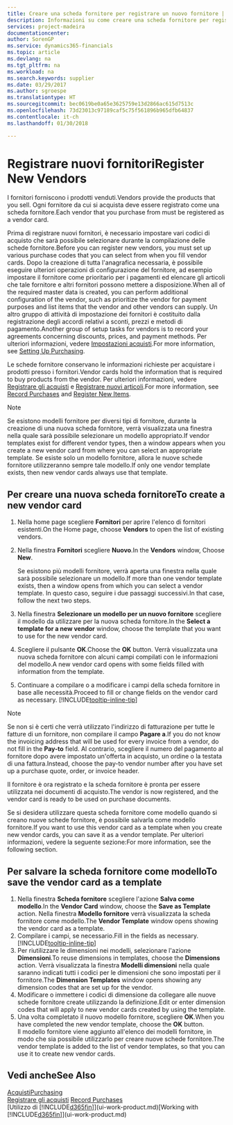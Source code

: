 ```yaml
---
title: Creare una scheda fornitore per registrare un nuovo fornitore | Documenti Microsoft
description: Informazioni su come creare una scheda fornitore per registrare un nuovo fornitore.
services: project-madeira
documentationcenter: 
author: SorenGP
ms.service: dynamics365-financials
ms.topic: article
ms.devlang: na
ms.tgt_pltfrm: na
ms.workload: na
ms.search.keywords: supplier
ms.date: 03/29/2017
ms.author: sgroespe
ms.translationtype: HT
ms.sourcegitcommit: bec0619be0a65e3625759e13d2866ac615d7513c
ms.openlocfilehash: 73d23013c97189caf5c75f561896b965dfb64837
ms.contentlocale: it-ch
ms.lasthandoff: 01/30/2018

---
```

# <a name="register-new-vendors"></a><span data-ttu-id="e6e3d-103">Registrare nuovi fornitori</span><span class="sxs-lookup"><span data-stu-id="e6e3d-103">Register New Vendors</span></span>
<span data-ttu-id="e6e3d-104">I fornitori forniscono i prodotti venduti.</span><span class="sxs-lookup"><span data-stu-id="e6e3d-104">Vendors provide the products that you sell.</span></span> <span data-ttu-id="e6e3d-105">Ogni fornitore da cui si acquista deve essere registrato come una scheda fornitore.</span><span class="sxs-lookup"><span data-stu-id="e6e3d-105">Each vendor that you purchase from must be registered as a vendor card.</span></span>

<span data-ttu-id="e6e3d-106">Prima di registrare nuovi fornitori, è necessario impostare vari codici di acquisto che sarà possibile selezionare durante la compilazione delle schede fornitore.</span><span class="sxs-lookup"><span data-stu-id="e6e3d-106">Before you can register new vendors, you must set up various purchase codes that you can select from when you fill vendor cards.</span></span> <span data-ttu-id="e6e3d-107">Dopo la creazione di tutta l'anagrafica necessaria, è possibile eseguire ulteriori operazioni di configurazione del fornitore, ad esempio impostare il fornitore come prioritario per i pagamenti ed elencare gli articoli che tale fornitore e altri fornitori possono mettere a disposizione.</span><span class="sxs-lookup"><span data-stu-id="e6e3d-107">When all of the required master data is created, you can perform additional configuration of the vendor, such as prioritize the vendor for payment purposes and list items that the vendor and other vendors can supply.</span></span> <span data-ttu-id="e6e3d-108">Un altro gruppo di attività di impostazione dei fornitori è costituito dalla registrazione degli accordi relativi a sconti, prezzi e metodi di pagamento.</span><span class="sxs-lookup"><span data-stu-id="e6e3d-108">Another group of setup tasks for vendors is to record your agreements concerning discounts, prices, and payment methods.</span></span> <span data-ttu-id="e6e3d-109">Per ulteriori informazioni, vedere [Impostazioni acquisti](purchasing-setup-purchasing.md).</span><span class="sxs-lookup"><span data-stu-id="e6e3d-109">For more information, see [Setting Up Purchasing](purchasing-setup-purchasing.md).</span></span>

<span data-ttu-id="e6e3d-110">Le schede fornitore conservano le informazioni richieste per acquistare i prodotti presso i fornitori.</span><span class="sxs-lookup"><span data-stu-id="e6e3d-110">Vendor cards hold the information that is required to buy products from the vendor.</span></span> <span data-ttu-id="e6e3d-111">Per ulteriori informazioni, vedere [Registrare gli acquisti](purchasing-how-record-purchases.md) e [Registrare nuovi articoli](inventory-how-register-new-items.md).</span><span class="sxs-lookup"><span data-stu-id="e6e3d-111">For more information, see [Record Purchases](purchasing-how-record-purchases.md) and [Register New Items](inventory-how-register-new-items.md).</span></span>

> [!NOTE]  
>   <span data-ttu-id="e6e3d-112">Se esistono modelli fornitore per diversi tipi di fornitore, durante la creazione di una nuova scheda fornitore, verrà visualizzata una finestra nella quale sarà possibile selezionare un modello appropriato.</span><span class="sxs-lookup"><span data-stu-id="e6e3d-112">If vendor templates exist for different vendor types, then a window appears when you create a new vendor card from where you can select an appropriate template.</span></span> <span data-ttu-id="e6e3d-113">Se esiste solo un modello fornitore, allora le nuove schede fornitore utilizzeranno sempre tale modello.</span><span class="sxs-lookup"><span data-stu-id="e6e3d-113">If only one vendor template exists, then new vendor cards always use that template.</span></span>

## <a name="to-create-a-new-vendor-card"></a><span data-ttu-id="e6e3d-114">Per creare una nuova scheda fornitore</span><span class="sxs-lookup"><span data-stu-id="e6e3d-114">To create a new vendor card</span></span>
1. <span data-ttu-id="e6e3d-115">Nella home page scegliere **Fornitori** per aprire l'elenco di fornitori esistenti.</span><span class="sxs-lookup"><span data-stu-id="e6e3d-115">On the Home page, choose **Vendors** to open the list of existing vendors.</span></span>  
2. <span data-ttu-id="e6e3d-116">Nella finestra **Fornitori** scegliere **Nuovo**.</span><span class="sxs-lookup"><span data-stu-id="e6e3d-116">In the **Vendors** window, Choose **New**.</span></span>

    <span data-ttu-id="e6e3d-117">Se esistono più modelli fornitore, verrà aperta una finestra nella quale sarà possibile selezionare un modello.</span><span class="sxs-lookup"><span data-stu-id="e6e3d-117">If more than one vendor template exists, then a window opens from which you can select a vendor template.</span></span> <span data-ttu-id="e6e3d-118">In questo caso, seguire i due passaggi successivi.</span><span class="sxs-lookup"><span data-stu-id="e6e3d-118">In that case, follow the next two steps.</span></span>
3. <span data-ttu-id="e6e3d-119">Nella finestra **Selezionare un modello per un nuovo fornitore** scegliere il modello da utilizzare per la nuova scheda fornitore.</span><span class="sxs-lookup"><span data-stu-id="e6e3d-119">In the **Select a template for a new vendor** window, choose the template that you want to use for the new vendor card.</span></span>
4. <span data-ttu-id="e6e3d-120">Scegliere il pulsante **OK**.</span><span class="sxs-lookup"><span data-stu-id="e6e3d-120">Choose the **OK** button.</span></span> <span data-ttu-id="e6e3d-121">Verrà visualizzata una nuova scheda fornitore con alcuni campi compilati con le informazioni del modello.</span><span class="sxs-lookup"><span data-stu-id="e6e3d-121">A new vendor card opens with some fields filled with information from the template.</span></span>
5. <span data-ttu-id="e6e3d-122">Continuare a compilare o a modificare i campi della scheda fornitore in base alle necessità.</span><span class="sxs-lookup"><span data-stu-id="e6e3d-122">Proceed to fill or change fields on the vendor card as necessary.</span></span> [!INCLUDE[tooltip-inline-tip](includes/tooltip-inline-tip_md.md)]

> [!NOTE]  
>   <span data-ttu-id="e6e3d-123">Se non si è certi che verrà utilizzato l'indirizzo di fatturazione per tutte le fatture di un fornitore, non compilare il campo **Pagare a**.</span><span class="sxs-lookup"><span data-stu-id="e6e3d-123">If you do not know the invoicing address that will be used for every invoice from a vendor, do not fill in the **Pay-to** field.</span></span> <span data-ttu-id="e6e3d-124">Al contrario, scegliere il numero del pagamento al fornitore dopo avere impostato un'offerta in acquisto, un ordine o la testata di una fattura.</span><span class="sxs-lookup"><span data-stu-id="e6e3d-124">Instead, choose the pay-to vendor number after you have set up a purchase quote, order, or invoice header.</span></span>

<span data-ttu-id="e6e3d-125">Il fornitore è ora registrato e la scheda fornitore è pronta per essere utilizzata nei documenti di acquisto.</span><span class="sxs-lookup"><span data-stu-id="e6e3d-125">The vendor is now registered, and the vendor card is ready to be used on purchase documents.</span></span>

<span data-ttu-id="e6e3d-126">Se si desidera utilizzare questa scheda fornitore come modello quando si creano nuove schede fornitore, è possibile salvarla come modello fornitore.</span><span class="sxs-lookup"><span data-stu-id="e6e3d-126">If you want to use this vendor card as a template when you create new vendor cards, you can save it as a vendor template.</span></span> <span data-ttu-id="e6e3d-127">Per ulteriori informazioni, vedere la seguente sezione:</span><span class="sxs-lookup"><span data-stu-id="e6e3d-127">For more information, see the following section.</span></span>

## <a name="to-save-the-vendor-card-as-a-template"></a><span data-ttu-id="e6e3d-128">Per salvare la scheda fornitore come modello</span><span class="sxs-lookup"><span data-stu-id="e6e3d-128">To save the vendor card as a template</span></span>
1. <span data-ttu-id="e6e3d-129">Nella finestra **Scheda fornitore** scegliere l'azione **Salva come modello**.</span><span class="sxs-lookup"><span data-stu-id="e6e3d-129">In the **Vendor Card** window, choose the **Save as Template** action.</span></span> <span data-ttu-id="e6e3d-130">Nella finestra **Modello fornitore** verrà visualizzata la scheda fornitore come modello.</span><span class="sxs-lookup"><span data-stu-id="e6e3d-130">The **Vendor Template** window opens showing the vendor card as a template.</span></span>
2. <span data-ttu-id="e6e3d-131">Compilare i campi, se necessario.</span><span class="sxs-lookup"><span data-stu-id="e6e3d-131">Fill in the fields as necessary.</span></span> [!INCLUDE[tooltip-inline-tip](includes/tooltip-inline-tip_md.md)]
3. <span data-ttu-id="e6e3d-132">Per riutilizzare le dimensioni nei modelli, selezionare l'azione **Dimensioni**.</span><span class="sxs-lookup"><span data-stu-id="e6e3d-132">To reuse dimensions in templates, choose the **Dimensions** action.</span></span> <span data-ttu-id="e6e3d-133">Verrà visualizzata la finestra **Modelli dimensioni** nella quale saranno indicati tutti i codici per le dimensioni che sono impostati per il fornitore.</span><span class="sxs-lookup"><span data-stu-id="e6e3d-133">The **Dimension Templates** window opens showing any dimension codes that are set up for the vendor.</span></span>
4. <span data-ttu-id="e6e3d-134">Modificare o immettere i codici di dimensione da collegare alle nuove schede fornitore create utilizzando la definizione.</span><span class="sxs-lookup"><span data-stu-id="e6e3d-134">Edit or enter dimension codes that will apply to new vendor cards created by using the template.</span></span>
5. <span data-ttu-id="e6e3d-135">Una volta completato il nuovo modello fornitore, scegliere **OK**.</span><span class="sxs-lookup"><span data-stu-id="e6e3d-135">When you have completed the new vendor template, choose the **OK** button.</span></span>  
   <span data-ttu-id="e6e3d-136">Il modello fornitore viene aggiunto all'elenco dei modelli fornitore, in modo che sia possibile utilizzarlo per creare nuove schede fornitore.</span><span class="sxs-lookup"><span data-stu-id="e6e3d-136">The vendor template is added to the list of vendor templates, so that you can use it to create new vendor cards.</span></span>

## <a name="see-also"></a><span data-ttu-id="e6e3d-137">Vedi anche</span><span class="sxs-lookup"><span data-stu-id="e6e3d-137">See Also</span></span>
[<span data-ttu-id="e6e3d-138">Acquisti</span><span class="sxs-lookup"><span data-stu-id="e6e3d-138">Purchasing</span></span>](purchasing-manage-purchasing.md)  
<span data-ttu-id="e6e3d-139">[Registrare gli acquisti](purchasing-how-record-purchases.md) </span><span class="sxs-lookup"><span data-stu-id="e6e3d-139">[Record Purchases](purchasing-how-record-purchases.md) </span></span>  
<span data-ttu-id="e6e3d-140">[Utilizzo di [!INCLUDE[d365fin](includes/d365fin_md.md)]](ui-work-product.md)</span><span class="sxs-lookup"><span data-stu-id="e6e3d-140">[Working with [!INCLUDE[d365fin](includes/d365fin_md.md)]](ui-work-product.md)</span></span>  

